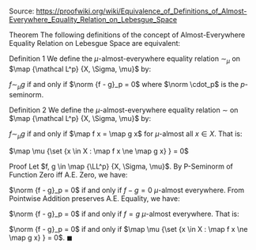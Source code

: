 # 

Source: https://proofwiki.org/wiki/Equivalence_of_Definitions_of_Almost-Everywhere_Equality_Relation_on_Lebesgue_Space



Theorem
The following definitions of the concept of Almost-Everywhere Equality Relation on Lebesgue Space are equivalent:

Definition 1
We define the $\mu$-almost-everywhere equality relation $\sim_\mu$ on $\map {\mathcal L^p} {X, \Sigma, \mu}$ by: 

$f \sim_\mu g$ if and only if $\norm {f - g}_p = 0$
where $\norm \cdot_p$ is the $p$-seminorm.


Definition 2
We define the $\mu$-almost-everywhere equality relation $\sim$ on $\map {\mathcal L^p} {X, \Sigma, \mu}$ by: 

$f \sim_\mu g$ if and only if $\map f x = \map g x$ for $\mu$-almost all $x \in X$.
That is: 

$\map \mu {\set {x \in X : \map f x \ne \map g x} } = 0$


Proof
Let $f, g \in \map {\LL^p} {X, \Sigma, \mu}$. 
By P-Seminorm of Function Zero iff A.E. Zero, we have: 

$\norm {f - g}_p = 0$ if and only if $f - g = 0$ $\mu$-almost everywhere.
From Pointwise Addition preserves A.E. Equality, we have: 

$\norm {f - g}_p = 0$ if and only if $f = g$ $\mu$-almost everywhere.
That is: 

$\norm {f - g}_p = 0$ if and only if $\map \mu {\set {x \in X : \map f x \ne \map g x} } = 0$.
$\blacksquare$





